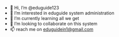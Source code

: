 - 👋 Hi, I’m @eduguide123
- 👀 I’m interested in eduguide system administration
- 🌱 I’m currently learning all we get
- 💞️ I’m looking to collaborate on this system
- 📫 reach me on eduguidein1@gmail.com

<!---
eduguide123/eduguide123 is a ✨ special ✨ repository because its `README.md` (this file) appears on your GitHub profile.
You can click the Preview link to take a look at your changes.
--->
